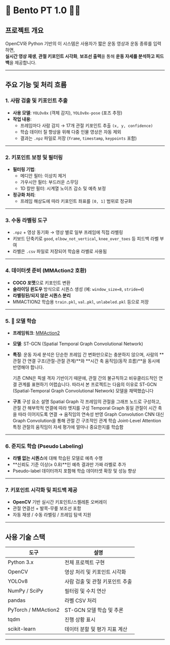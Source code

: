# 🍱 Bento PT 1.0 🏋️‍♂️

##  프로젝트 개요  
OpenCV와 Python 기반의 이 시스템은 사용자가 짧은 운동 영상과 운동 종류를 입력하면,  
**실시간 영상 재생**, **관절 키포인트 시각화**, **보조선 출력**을 통해 **운동 자세를 분석하고 피드백**을 제공합니다.

---

##  주요 기능 및 처리 흐름

### 1.  사람 검출 및 키포인트 추출
- **사용 모델**: `YOLOv8x` (객체 감지), `YOLOv8x-pose` (포즈 추정)
- **작업 내용**:
  - 프레임마다 사람 감지 → 17개 관절 키포인트 추출 `(x, y, confidence)`
  - 학습 데이터 질 향상을 위해 다중 인물 영상은 자동 제외
  - 결과는 `.npz` 파일로 저장 (`frame`, `timestamp`, `keypoints` 포함)

---

### 2.  키포인트 보정 및 필터링
- **필터링 기법**:
  -  메디안 필터: 이상치 제거  
  -  가우시안 필터: 부드러운 스무딩  
  -  1D 칼만 필터: 시계열 노이즈 감소 및 예측 보정  
- **정규화 처리**:  
  - 프레임 해상도에 따라 키포인트 좌표를 `[0, 1]` 범위로 정규화

---

### 3.  수동 라벨링 도구
- `.npz` + 영상 동기화 → 영상 별로 일부 프레임에 직접 라벨링
- 키보드 단축키로 `good`, `elbow_not_vertical`, `knee_over_toes` 등 피드백 라벨 부여
- 라벨은 `.csv` 파일로 저장되어 학습용 라벨로 사용됨

---

### 4.  데이터셋 준비 (MMAction2 호환)
- **COCO 포맷**으로 키포인트 변환  
- **슬라이딩 윈도우** 방식으로 시퀀스 생성 (예: `window_size=8`, `stride=4`)  
- **라벨링된/되지 않은 시퀀스 분리**  
- MMACTION2 학습용 `train.pkl`, `val.pkl`, `unlabeled.pkl` 등으로 저장

---

### 5. 🧠 모델 학습
- **프레임워크**: [MMAction2](https://github.com/open-mmlab/mmaction2)  
- **모델**: ST-GCN (Spatial Temporal Graph Convolutional Network)
- **특징**:
  운동 자세 분석은 단순한 프레임 간 변화만으로는 충분하지 않으며,
  사람의 **관절 간 연결 구조(관절-관절 관계)**와 **시간 축 움직임(동작 흐름)**을 동시에 반영해야 합니다.

  기존 CNN은 픽셀 격자 기반이기 때문에, 관절 간의 불규칙하고 비유클리드적인 연결 관계를 표현하기 어렵습니다.
  따라서 본 프로젝트는 다음의 이유로 ST-GCN (Spatial-Temporal Graph Convolutional Network) 모델을 채택했습니다
  
- **구조**
  구성 요소	설명
  Spatial Graph	각 프레임의 관절을 그래프 노드로 구성하고, 관절 간 해부학적 연결에 따라 엣지를 구성
  Temporal Graph	동일 관절이 시간 축을 따라 이어지도록 연결 → 움직임의 연속성 반영
  Graph Convolution	CNN 대신 Graph Convolution을 통해 관절 간 구조적인 관계 학습
  Joint-Level Attention	특정 관절의 움직임이 자세 평가에 얼마나 중요한지를 학습함


---

### 6.  준지도 학습 (Pseudo Labeling)
- **라벨 없는 시퀀스**에 대해 학습된 모델로 예측 수행
- **신뢰도 기준 이상(≥ 0.8)**인 예측 결과만 가짜 라벨로 추가
- Pseudo-label 데이터까지 포함해 학습 데이터셋 확장 및 성능 향상

---

### 7.  키포인트 시각화 및 피드백 제공
- **OpenCV** 기반 실시간 키포인트/스켈레톤 오버레이
- 관절 연결선 + 발목-무릎 보조선 포함
- 자동 재생 / 수동 라벨링 / 프레임 탐색 지원

---

##  사용 기술 스택

| 도구 | 설명 |
|------|------|
| Python 3.x | 전체 프로젝트 구현 |
| OpenCV | 영상 처리 및 키포인트 시각화 |
| YOLOv8 | 사람 검출 및 관절 키포인트 추출 |
| NumPy / SciPy | 필터링 및 수치 연산 |
| pandas | 라벨 CSV 처리 |
| PyTorch / MMAction2 | ST-GCN 모델 학습 및 추론 |
| tqdm | 진행 상황 표시 |
| scikit-learn | 데이터 분할 및 평가 지표 계산 |

---



